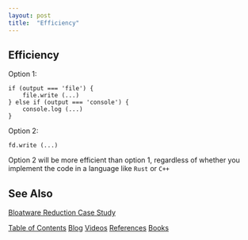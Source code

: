```yaml
---
layout: post
title:  "Efficiency"
---
```

## Efficiency
Option 1:

```
if (output === 'file') {
    file.write (...)
} else if (output === 'console') {
    console.log (...)
}
```

Option 2:

```
fd.write (...)
```

Option 2 will be more efficient than option 1, regardless of whether you implement the code in a language like `Rust` or `C++`

## See Also

[Bloatware Reduction Case Study](https://guitarvydas.github.io/2022/03/31/Bloatware-Reduction-via-File-Descriptors.html)

[Table of Contents](https://guitarvydas.github.io/2021/12/10/Table-of-Contents-Dec-01-2021.html)
[Blog](https://guitarvydas.github.io)
[Videos](https://www.youtube.com/channel/UC9EJr0nKHwadbHUtc5zHdmQ/videos)
[References](https://guitarvydas.github.io/2021/01/14/References.html)
[Books](https://leanpub.com/u/paul-tarvydas.html)

<script src="https://utteranc.es/client.js" 
        repo="guitarvydas/guitarvydas.github.io" 
        issue-term="pathname" 
        theme="github-light" 
        crossorigin="anonymous" > 
</script> 